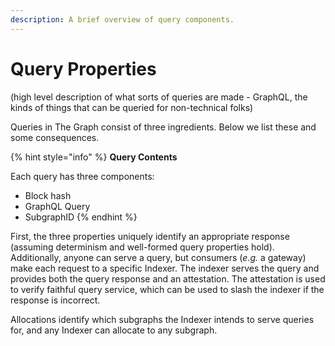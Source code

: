 ```yaml
---
description: A brief overview of query components.
---
```


# Query Properties

(high level description of what sorts of queries are made - GraphQL, the kinds of things that can be queried for non-technical folks)



Queries in The Graph consist of three ingredients. Below we list these and some consequences.

{% hint style="info" %}
**Query Contents**

Each query has three components:

* Block hash
* GraphQL Query
* SubgraphID
{% endhint %}

First, the three properties uniquely identify an appropriate response (assuming determinism and well-formed query properties hold). Additionally, anyone can serve a query, but consumers (_e.g._ a gateway) make each request to a specific Indexer. The indexer serves the query and provides both the query response and an attestation. The attestation is used to verify faithful query service, which can be used to slash the indexer if the response is incorrect.&#x20;



Allocations identify which subgraphs the Indexer intends to serve queries for, and any Indexer can allocate to any subgraph.

